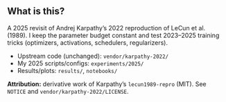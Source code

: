 ## What is this?
A 2025 revisit of Andrej Karpathy’s 2022 reproduction of LeCun et al. (1989).
I keep the parameter budget constant and test 2023–2025 training tricks
(optimizers, activations, schedulers, regularizers).

- Upstream code (unchanged): `vendor/karpathy-2022/`
- My 2025 scripts/configs: `experiments/2025/`
- Results/plots: `results/`, `notebooks/`

**Attribution:** derivative work of Karpathy’s `lecun1989-repro` (MIT).
See `NOTICE` and `vendor/karpathy-2022/LICENSE`.
